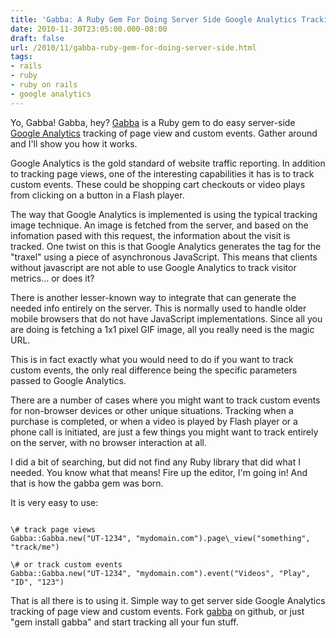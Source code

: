 ```yaml
---
title: 'Gabba: A Ruby Gem For Doing Server Side Google Analytics Tracking'
date: 2010-11-30T23:05:00.000-08:00
draft: false
url: /2010/11/gabba-ruby-gem-for-doing-server-side.html
tags: 
- rails
- ruby
- ruby on rails
- google analytics
---
```


Yo, Gabba! Gabba, hey? [Gabba](https://github.com/hybridgroup/gabba) is a Ruby gem to do easy server-side [Google Analytics](http://google.com/analytics/) tracking of page view and custom events. Gather around and I'll show you how it works.  
  
Google Analytics is the gold standard of website traffic reporting. In addition to tracking page views, one of the interesting capabilities it has is to track custom events. These could be shopping cart checkouts or video plays from clicking on a button in a Flash player.  
  
The way that Google Analytics is implemented is using the typical tracking image technique. An image is fetched from the server, and based on the infomation pased with this request, the information about the visit is tracked. One twist on this is that Google Analytics generates the tag for the "traxel" using a piece of asynchronous JavaScript. This means that clients without javascript are not able to use Google Analytics to track visitor metrics... or does it?  
  
There is another lesser-known way to integrate that can generate the needed info entirely on the server. This is normally used to handle older mobile browsers that do not have JavaScript implementations. Since all you are doing is fetching a 1x1 pixel GIF image, all you really need is the magic URL.  
  
This is in fact exactly what you would need to do if you want to track custom events, the only real difference being the specific parameters passed to Google Analytics.  
  
There are a number of cases where you might want to track custom events for non-browser devices or other unique situations. Tracking when a purchase is completed, or when a video is played by Flash player or a phone call is initiated, are just a few things you might want to track entirely on the server, with no browser interaction at all.  
  
I did a bit of searching, but did not find any Ruby library that did what I needed. You know what that means! Fire up the editor, I'm going in! And that is how the gabba gem was born.  
  
It is very easy to use:  
```
  
\# track page views  
Gabba::Gabba.new("UT-1234", "mydomain.com").page\_view("something", "track/me")  
  
\# or track custom events  
Gabba::Gabba.new("UT-1234", "mydomain.com").event("Videos", "Play", "ID", "123")  

```  
  
That is all there is to using it. Simple way to get server side Google Analytics tracking of page view and custom events. Fork [gabba](https://github.com/hybridgroup/gabba) on github, or just "gem install gabba" and start tracking all your fun stuff.